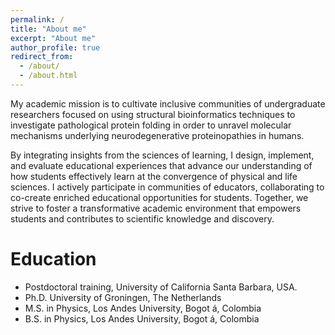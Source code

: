 ```yaml
---
permalink: /
title: "About me"
excerpt: "About me"
author_profile: true
redirect_from: 
  - /about/
  - /about.html
---
```



My academic mission is to cultivate inclusive communities of undergraduate researchers focused on using structural bioinformatics techniques to investigate pathological protein folding in order to unravel molecular mechanisms underlying neurodegenerative proteinopathies in humans. 

By integrating insights from the sciences of learning, I design, implement, and evaluate educational experiences that advance our understanding of how students effectively learn at the convergence of physical and life sciences. I actively participate in communities of educators, collaborating to co-create enriched educational opportunities for students. Together, we strive to foster a transformative academic environment that empowers students and contributes to scientific knowledge and discovery. 


Education
======
*  Postdoctoral training, University of California Santa Barbara, USA.
*  Ph.D. University of Groningen, The Netherlands
*  M.S. in Physics, Los Andes University, Bogot &aacute;, Colombia
*  B.S. in Physics, Los Andes University, Bogot &aacute;, Colombia



